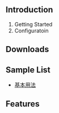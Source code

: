 ## Introduction

1. Getting Started
2. Configuratoin

## Downloads

## Sample List

* [基本用法](https://github.com/41zone/validation-fo-basic)

## Features